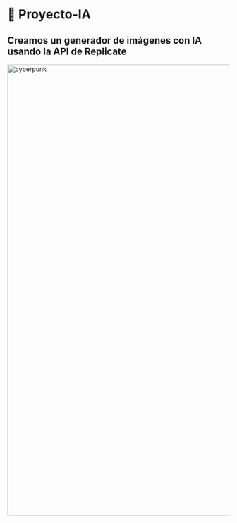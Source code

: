 # 📌 Proyecto-IA

Creamos un generador de imágenes con IA usando la API de Replicate
---

<img width="1024" height="1024" alt="cyberpunk" src="https://github.com/user-attachments/assets/9f34315f-a1fd-4721-ac67-2a4671d9bafa" />


